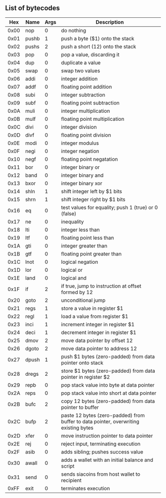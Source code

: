 List of bytecodes
-----------------

| Hex  |  Name  | Args |  Description 
|------|--------|------|--------------
| 0x00 |  nop   |  0   |  do nothing |
| 0x01 |  pushb |  1   |  push a byte ($1) onto the stack |
| 0x02 |  pushs |  2   |  push a short ($1$2) onto the stack |
| 0x03 |  pop   |  0   |  pop a value, discarding it |
| 0x04 |  dup   |  0   |  duplicate a value |
| 0x05 |  swap  |  0   |  swap two values |
| 0x06 |  addi  |  0   |  integer addition |
| 0x07 |  addf  |  0   |  floating point addition |
| 0x08 |  subi  |  0   |  integer subtraction |
| 0x09 |  subf  |  0   |  floating point subtraction |
| 0x0A |  muli  |  0   |  integer multiplication |
| 0x0B |  mulf  |  0   |  floating point multiplication |
| 0x0C |  divi  |  0   |  integer division |
| 0x0D |  divf  |  0   |  floating point division |
| 0x0E |  modi  |  0   |  integer modulus |
| 0x0F |  negi  |  0   |  integer negation |
| 0x10 |  negf  |  0   |  floating point negatation |
| 0x11 |  bor   |  0   |  integer binary or |
| 0x12 |  band  |  0   |  integer binary and |
| 0x13 |  bxor  |  0   |  integer binary xor |
| 0x14 |  shln  |  1   |  shift integer left by $1 bits |
| 0x15 |  shrn  |  1   |  shift integer right by $1 bits |
| 0x16 |  eq    |  0   |  test values for equality; push 1 (true) or 0 (false) |
| 0x17 |  ne    |  0   |  inequality |
| 0x18 |  lti   |  0   |  integer less than |
| 0x19 |  ltf   |  0   |  floating point less than |
| 0x1A |  gti   |  0   |  integer greater than |
| 0x1B |  gtf   |  0   |  floating point greater than |
| 0x1C |  lnot  |  0   |  logical negation |
| 0x1D |  lor   |  0   |  logical or |
| 0x1E |  land  |  0   |  logical and |
| 0x1F |  if    |  2   |  if true, jump to instruction at offset formed by $1$2 |
| 0x20 |  goto  |  2   |  unconditional jump |
| 0x21 |  regs  |  1   |  store a value in register $1 |
| 0x22 |  regl  |  1   |  load a value from register $1 |
| 0x23 |  inci  |  1   |  increment integer in register $1 |
| 0x24 |  deci  |  1   |  decrement integer in register $1 |
| 0x25 |  dmov  |  2   |  move data pointer by offset $1$2 |
| 0x26 |  dgoto |  2   |  move data pointer to address $1$2 |
| 0x27 |  dpush |  1   |  push $1 bytes (zero-padded) from data pointer onto stack |
| 0x28 |  dregs |  2   |  store $1 bytes (zero-padded) from data pointer in register $2 |
| 0x29 |  repb  |  0   |  pop stack value into byte at data pointer |
| 0x2A |  reps  |  0   |  pop stack value into short at data pointer |
| 0x2B |  bufc  |  2   |  copy $1$2 bytes (zero-padded) from data pointer to buffer |
| 0x2C |  bufp  |  2   |  paste $1$2 bytes (zero-padded) from buffer to data pointer, overwriting existing bytes |
| 0x2D |  xfer  |  0   |  move instruction pointer to data pointer |
| 0x2E |  rej   |  0   |  reject input, terminating execution |
| 0x2F |  asib  |  0   |  adds sibling; pushes success value |
| 0x30 |  awall |  0   |  adds a wallet with an initial balance and script |
| 0x31 |  send  |  0   |  sends siacoins from host wallet to recipient |
| 0xFF |  exit  |  0   |  terminates execution |
